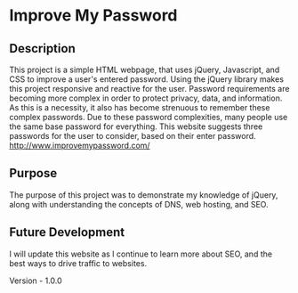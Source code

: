 # Improve My Password

## Description
This project is a simple HTML webpage, that uses jQuery, Javascript, and CSS to improve a user's entered password. Using the jQuery library makes this project responsive and reactive for the user. Password requirements are becoming more complex in order to protect privacy, data, and information. As this is a necessity, it also has become strenuous to remember these complex passwords. Due to these password complexities, many people use the same base password for everything. This website suggests three passwords for the user to consider, based on their enter password.
http://www.improvemypassword.com/

## Purpose
The purpose of this project was to demonstrate my knowledge of jQuery, along with understanding the concepts of DNS, web hosting, and SEO.

## Future Development
I will update this website as I continue to learn more about SEO, and the best ways to drive traffic to websites.

Version - 1.0.0
